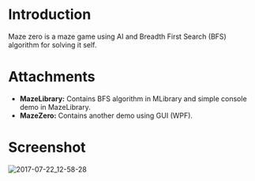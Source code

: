 # Introduction
Maze zero is a maze game using AI and Breadth First Search (BFS) algorithm for solving it self.
# Attachments
- **MazeLibrary:** Contains BFS algorithm in MLibrary and simple console demo in MazeLibrary.
- **MazeZero:** Contains another demo using GUI (WPF).
# Screenshot
![2017-07-22_12-58-28](https://user-images.githubusercontent.com/20142053/28490571-b6c3717a-6edd-11e7-8d10-51dcc97fee0b.jpg)
